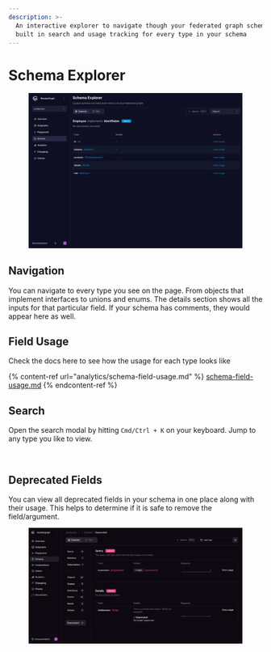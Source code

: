 ```yaml
---
description: >-
  An interactive explorer to navigate though your federated graph schema. It has
  built in search and usage tracking for every type in your schema
---
```


# Schema Explorer

<figure><img src="../.gitbook/assets/explorer.png" alt=""><figcaption></figcaption></figure>

## Navigation

You can navigate to every type you see on the page. From objects that implement interfaces to unions and enums. The details section shows all the inputs for that particular field. If your schema has comments, they would appear here as well.

## Field Usage

Check the docs here to see how the usage for each type looks like

{% content-ref url="analytics/schema-field-usage.md" %}
[schema-field-usage.md](analytics/schema-field-usage.md)
{% endcontent-ref %}

## Search

Open the search modal by hitting `Cmd/Ctrl + K` on your keyboard. Jump to any type you like to view.

<figure><img src="../.gitbook/assets/Screenshot 2023-11-09 at 11.58.35 AM.png" alt=""><figcaption></figcaption></figure>



## Deprecated Fields

You can view all deprecated fields in your schema in one place along with their usage. This helps to determine if it is safe to remove the field/argument.

<figure><img src="../.gitbook/assets/image (93).png" alt=""><figcaption></figcaption></figure>
